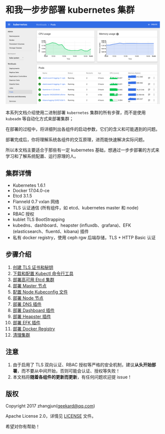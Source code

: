 # 和我一步步部署 kubernetes 集群

![dashboard-home](./images/dashboard-home.png)

本系列文档介绍使用二进制部署 `kubernetes` 集群的所有步骤，而不是使用 `kubeadm` 等自动化方式来部署集群；

在部署的过程中，将详细列出各组件的启动参数，它们的含义和可能遇到的问题。

部署完成后，你将理解系统各组件的交互原理，进而能快速解决实际问题。

所以本文档主要适合于那些有一定 kubernetes 基础，想通过一步步部署的方式来学习和了解系统配置、运行原理的人。

## 集群详情

+ Kubernetes 1.6.1
+ Docker  17.04.0-ce
+ Etcd 3.1.5
+ Flanneld 0.7 vxlan 网络
+ TLS 认证通信 (所有组件，如 etcd、kubernetes master 和 node)
+ RBAC 授权
+ kublet TLS BootStrapping
+ kubedns、dashboard、heapster (influxdb、grafana)、EFK (elasticsearch、fluentd、kibana) 插件
+ 私有 docker registry，使用 ceph rgw 后端存储，TLS + HTTP Basic 认证

## 步骤介绍

1. [创建 TLS 证书和秘钥](01-ca-tls.md)
1. [下载和配置 Kubectl 命令行工具](02-kubectl.md)
1. [部署高可用 Etcd 集群](03-ha-etcd-cluster.md)
1. [部署 Master 节点](04-master.md)
1. [配置 Node Kubeconfig 文件](05-kubeconfig.md)
1. [部署 Node 节点](06-node.md)
1. [部署 DNS 插件](07-dns-addon.md)
1. [部署 Dashboard 插件](08-dashboard-addon.md)
1. [部署 Heapster 插件](09-heapster-addon.md)
1. [部署 EFK 插件](10-efk-addons.md)
1. [部署 Docker Registry](11-docker-registry.md)
1. [清理集群](12-clean-cluster.md)

## 注意

1. 由于启用了 TLS 双向认证、RBAC 授权等严格的安全机制，建议**从头开始部署**，而不要从中间开始，否则可能会认证、授权等失败！
1. 本文档将**随着各组件的更新而更新**，有任何问题欢迎提 issue！

## 版权

Copyright 2017 zhangjun(geekard@qq.com)

Apache License 2.0，详情见 [LICENSE](LICENSE) 文件。

希望对你有帮助！